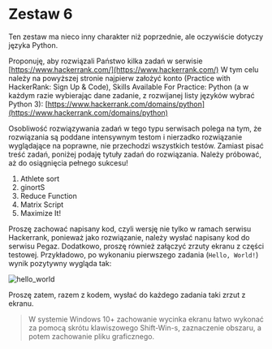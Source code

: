 # Zestaw 6

Ten zestaw ma nieco inny charakter niż poprzednie, ale oczywiście dotyczy języka Python.

Proponuję, aby rozwiązali Państwo kilka zadań w serwisie [https://www.hackerrank.com/](https://www.hackerrank.com/) W tym celu należy na powyższej stronie najpierw założyć konto (Practice with HackerRank: Sign Up
& Code), Skills Available For Practice: Python (a w każdym razie wybierając dane zadanie, z rozwijanej listy języków wybrać Python 3): [https://www.hackerrank.com/domains/python](https://www.hackerrank.com/domains/python)

Osobliwość rozwiązywania zadań w tego typu serwisach polega na tym, że rozwiązania są poddane intensywnym testom i nierzadko rozwiązanie wyglądające na poprawne, nie przechodzi wszystkich testów. Zamiast pisać treść zadań, poniżej podaję tytuły zadań do rozwiązania. Należy próbować, aż do osiągnięcia pełnego sukcesu!

1. Athlete sort
2. ginortS
3. Reduce Function
4. Matrix Script
5. Maximize It!

Proszę zachować napisany kod, czyli wersję nie tylko w ramach serwisu Hackerrank, ponieważ jako rozwiązanie, należy wysłać napisany kod do serwisu Pegaz. Dodatkowo, proszę również załączyć zrzuty ekranu z części testowej. Przykładowo, po wykonaniu pierwszego zadania (`Hello, World!`) wynik pozytywny wygląda tak:

![hello_world](https://user-images.githubusercontent.com/57668948/205996510-79f8d95a-b966-4823-9acc-22bbb7e1a602.png)

Proszę zatem, razem z kodem, wysłać do każdego zadania taki zrzut z ekranu.

> W systemie Windows 10+ zachowanie wycinka ekranu łatwo wykonać za pomocą skrótu klawiszowego Shift-Win-s, zaznaczenie obszaru, a potem zachowanie pliku graficznego.
